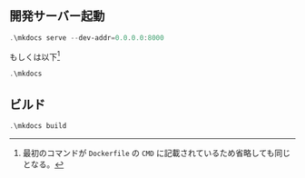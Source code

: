 ## 開発サーバー起動

```powershell
.\mkdocs serve --dev-addr=0.0.0.0:8000
```

もしくは以下[^serve]

```powershell
.\mkdocs
```

[^serve]: 最初のコマンドが `Dockerfile` の `CMD` に記載されているため省略しても同じとなる。

## ビルド

```powershell
.\mkdocs build
```
